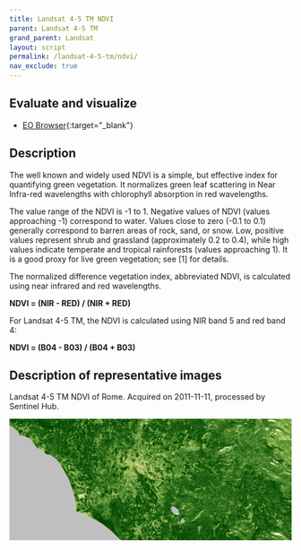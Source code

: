 ```yaml
---
title: Landsat 4-5 TM NDVI
parent: Landsat 4-5 TM
grand_parent: Landsat
layout: script
permalink: /landsat-4-5-tm/ndvi/
nav_exclude: true
---
```



## Evaluate and visualize

- [EO Browser](https://sentinelshare.page.link/41d9){:target="_blank"}   

## Description

The well known and widely used NDVI is a simple, but effective index for quantifying green vegetation. It normalizes green leaf scattering in Near Infra-red wavelengths with chlorophyll absorption in red wavelengths.

The value range of the NDVI is -1 to 1. Negative values of NDVI (values approaching -1) correspond to water. Values close to zero (-0.1 to 0.1) generally correspond to barren areas of rock, sand, or snow. Low, positive values represent shrub and grassland (approximately 0.2 to 0.4), while high values indicate temperate and tropical rainforests (values approaching 1). It is a good proxy for live green vegetation; see [1] for details.

The normalized difference vegetation index, abbreviated NDVI, is calculated using near infrared and red wavelengths. 

**NDVI = (NIR - RED) / (NIR + RED)**

For Landsat 4-5 TM, the NDVI is calculated using NIR band 5 and red band 4: 

**NDVI = (B04 - B03) / (B04 + B03)**

## Description of representative images

Landsat 4-5 TM NDVI of Rome. Acquired on 2011-11-11, processed by Sentinel Hub. 

![L8 NDVI](fig/fig1.png)


 